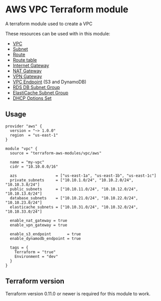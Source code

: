 # AWS VPC Terraform module

A terraform module used to create a VPC

These resources can be used with in this module:

* [VPC](https://www.terraform.io/docs/providers/aws/r/vpc.html)
* [Subnet](https://www.terraform.io/docs/providers/aws/r/subnet.html)
* [Route](https://www.terraform.io/docs/providers/aws/r/route.html)
* [Route table](https://www.terraform.io/docs/providers/aws/r/route_table.html)
* [Internet Gateway](https://www.terraform.io/docs/providers/aws/r/internet_gateway.html)
* [NAT Gateway](https://www.terraform.io/docs/providers/aws/r/nat_gateway.html)
* [VPN Gateway](https://www.terraform.io/docs/providers/aws/r/vpn_gateway.html)
* [VPC Endpoint](https://www.terraform.io/docs/providers/aws/r/vpc_endpoint.html) (S3 and DynamoDB)
* [RDS DB Subnet Group](https://www.terraform.io/docs/providers/aws/r/db_subnet_group.html)
* [ElastiCache Subnet Group](https://www.terraform.io/docs/providers/aws/r/elasticache_subnet_group.html)
* [DHCP Options Set](https://www.terraform.io/docs/providers/aws/r/vpc_dhcp_options.html)

## Usage

```hcl
provider "aws" {
  version = "~> 1.0.0"
  region  = "us-east-1"
}

module "vpc" {
  source = "terraform-aws-modules/vpc/aws"

  name = "my-vpc"
  cidr = "10.10.0.0/16"

  azs                 = ["us-east-1a", "us-east-1b", "us-east-1c"]
  private_subnets     = ["10.10.1.0/24", "10.10.2.0/24", "10.10.3.0/24"]
  public_subnets      = ["10.10.11.0/24", "10.10.12.0/24", "10.10.13.0/24"]
  database_subnets    = ["10.10.21.0/24", "10.10.22.0/24", "10.10.23.0/24"]
  elasticache_subnets = ["10.10.31.0/24", "10.10.32.0/24", "10.10.33.0/24"]

  enable_nat_gateway = true
  enable_vpn_gateway = true

  enable_s3_endpoint       = true
  enable_dynamodb_endpoint = true

  tags = {
    Terraform = "true"
    Environment = "dev"
  }
}
```

## Terraform version

Terraform version 0.11.0 or newer is required for this module to work.
